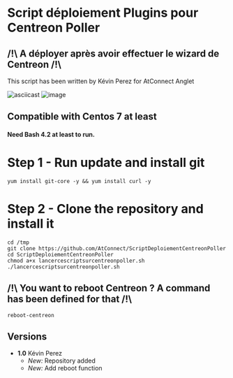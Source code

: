 # Script déploiement Plugins pour Centreon Poller
## /!\ A déployer après avoir effectuer le wizard de Centreon /!\

This script has been written by Kévin Perez for AtConnect Anglet

![asciicast](http://www.atconnect.net/images/header/logo.png)
![image](https://image.noelshack.com/fichiers/2019/17/3/1556112297-telechargement.png)

## Compatible with Centos 7 at least
#### Need Bash 4.2 at least to run.

# Step 1 - Run update and install git
```
yum install git-core -y && yum install curl -y

```
# Step 2 - Clone the repository and install it
```
cd /tmp
git clone https://github.com/AtConnect/ScriptDeploiementCentreonPoller
cd ScriptDeploiementCentreonPoller
chmod a+x lancercescriptsurcentreonpoller.sh
./lancercescriptsurcentreonpoller.sh
```

## /!\ You want to reboot Centreon ? A command has been defined for that /!\
```
reboot-centreon
```

## Versions
- **1.0** Kévin Perez
  - *New:* Repository added
  - *New:* Add reboot function


